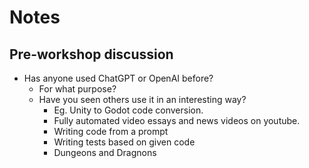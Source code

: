 # Notes

## Pre-workshop discussion

- Has anyone used ChatGPT or OpenAI before?
  - For what purpose?
  - Have you seen others use it in an interesting way?
    - Eg. Unity to Godot code conversion.
    - Fully automated video essays and news videos on youtube.
    - Writing code from a prompt
    - Writing tests based on given code
    - Dungeons and Dragnons
